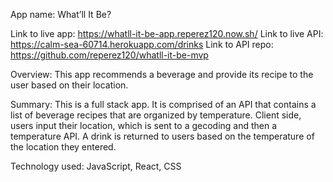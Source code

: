App name: What’ll It Be? 

Link to live app: https://whatll-it-be-app.reperez120.now.sh/
Link to live API: https://calm-sea-60714.herokuapp.com/drinks
Link to API repo: https://github.com/reperez120/whatll-it-be-mvp


Overview: This app recommends a beverage and provide its recipe to the user based on their location.

Summary: This is a full stack app. It is comprised of an API that contains a list of beverage recipes that are organized by temperature. Client side, users input their location, which is sent to a gecoding and then a temperature API. A drink is returned to users based on the temperature of the location they entered.

Technology used: JavaScript, React, CSS